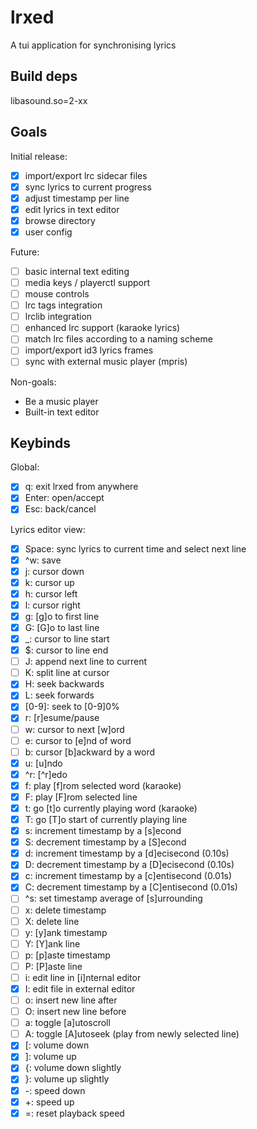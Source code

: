 # lrxed

A tui application for synchronising lyrics

## Build deps

libasound.so=2-xx

## Goals

Initial release:

- [x] import/export lrc sidecar files
- [x] sync lyrics to current progress
- [x] adjust timestamp per line
- [x] edit lyrics in text editor
- [x] browse directory
- [x] user config

Future:

- [ ] basic internal text editing
- [ ] media keys / playerctl support
- [ ] mouse controls
- [ ] lrc tags integration
- [ ] lrclib integration
- [ ] enhanced lrc support (karaoke lyrics)
- [ ] match lrc files according to a naming scheme
- [ ] import/export id3 lyrics frames
- [ ] sync with external music player (mpris)

Non-goals:

- Be a music player
- Built-in text editor

## Keybinds

Global:

- [x] q: exit lrxed from anywhere
- [x] Enter: open/accept
- [x] Esc: back/cancel

Lyrics editor view:

- [x] Space: sync lyrics to current time and select next line
- [x] ^w: save
- [x] j: cursor down
- [x] k: cursor up
- [x] h: cursor left
- [x] l: cursor right
- [x] g: \[g]o to first line
- [x] G: \[G]o to last line
- [x] \_: cursor to line start
- [x] $: cursor to line end
- [ ] J: append next line to current
- [ ] K: split line at cursor
- [x] H: seek backwards
- [x] L: seek forwards
- [x] \[0-9]: seek to \[0-9]0%
- [x] r: \[r]esume/pause
- [ ] w: cursor to next \[w]ord
- [ ] e: cursor to \[e]nd of word
- [ ] b: cursor \[b]ackward by a word
- [x] u: \[u]ndo
- [x] ^r: \[^r]edo
- [x] f: play \[f]rom selected word (karaoke)
- [x] F: play \[F]rom selected line
- [x] t: go \[t]o currently playing word (karaoke)
- [x] T: go \[T]o start of currently playing line
- [x] s: increment timestamp by a \[s]econd
- [x] S: decrement timestamp by a \[S]econd
- [x] d: increment timestamp by a \[d]ecisecond (0.10s)
- [x] D: decrement timestamp by a \[D]ecisecond (0.10s)
- [x] c: increment timestamp by a \[c]entisecond (0.01s)
- [x] C: decrement timestamp by a \[C]entisecond (0.01s)
- [ ] ^s: set timestamp average of \[s]urrounding
- [ ] x: delete timestamp
- [ ] X: delete line
- [ ] y: \[y]ank timestamp
- [ ] Y: \[Y]ank line
- [ ] p: \[p]aste timestamp
- [ ] P: \[P]aste line
- [ ] i: edit line in \[i]nternal editor
- [x] I: edit file in external editor
- [ ] o: insert new line after
- [ ] O: insert new line before
- [ ] a: toggle \[a]utoscroll
- [ ] A: toggle \[A]utoseek (play from newly selected line)
- [x] [: volume down
- [x] ]: volume up
- [x] {: volume down slightly
- [x] }: volume up slightly
- [x] -: speed down
- [x] +: speed up
- [x] =: reset playback speed
